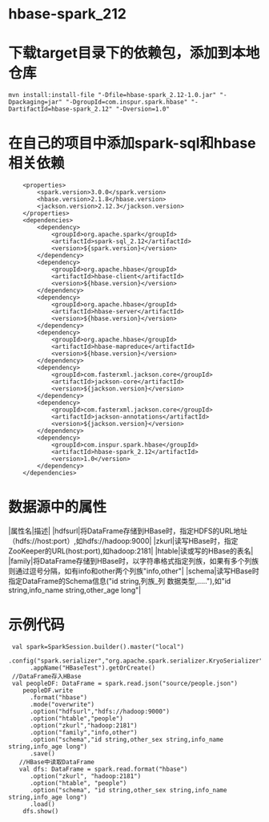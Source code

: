 # hbase-spark_212
# 下载target目录下的依赖包，添加到本地仓库
```
mvn install:install-file "-Dfile=hbase-spark_2.12-1.0.jar" "-Dpackaging=jar" "-DgroupId=com.inspur.spark.hbase" "-DartifactId=hbase-spark_2.12" "-Dversion=1.0"
```
# 在自己的项目中添加spark-sql和hbase相关依赖
```
    <properties>
        <spark.version>3.0.0</spark.version>
        <hbase.version>2.1.8</hbase.version>
        <jackson.version>2.12.3</jackson.version>
    </properties>
    <dependencies>
        <dependency>
            <groupId>org.apache.spark</groupId>
            <artifactId>spark-sql_2.12</artifactId>
            <version>${spark.version}</version>
        </dependency>
        <dependency>
            <groupId>org.apache.hbase</groupId>
            <artifactId>hbase-client</artifactId>
            <version>${hbase.version}</version>
        </dependency>
        <dependency>
            <groupId>org.apache.hbase</groupId>
            <artifactId>hbase-server</artifactId>
            <version>${hbase.version}</version>
        </dependency>
        <dependency>
            <groupId>org.apache.hbase</groupId>
            <artifactId>hbase-mapreduce</artifactId>
            <version>${hbase.version}</version>
        </dependency>
        <dependency>
            <groupId>com.fasterxml.jackson.core</groupId>
            <artifactId>jackson-core</artifactId>
            <version>${jackson.version}</version>
        </dependency>
        <dependency>
            <groupId>com.fasterxml.jackson.core</groupId>
            <artifactId>jackson-annotations</artifactId>
            <version>${jackson.version}</version>
        </dependency>
        <dependency>
            <groupId>com.inspur.spark.hbase</groupId>
            <artifactId>hbase-spark_2.12</artifactId>
            <version>1.0</version>
        </dependency>
    </dependencies>
```
# 数据源中的属性
|属性名|描述|
|hdfsurl|将DataFrame存储到HBase时，指定HDFS的URL地址（hdfs://host:port）,如hdfs://hadoop:9000|
|zkurl|读写HBase时，指定ZooKeeper的URL(host:port),如hadoop:2181|
|htable|读或写的HBase的表名|
|family|将DataFrame存储到HBase时，以字符串格式指定列族，如果有多个列族则通过逗号分隔，如有info和other两个列族"info,other"|
|schema|读写HBase时指定DataFrame的Schema信息("id string,列族_列 数据类型,....."),如"id string,info_name string,other_age long"|
# 示例代码
```
 val spark=SparkSession.builder().master("local")
      .config("spark.serializer","org.apache.spark.serializer.KryoSerializer")
      .appName("HBaseTest").getOrCreate()
 //DataFrame存入HBase
 val peopleDF: DataFrame = spark.read.json("source/people.json")
    peopleDF.write
      .format("hbase")
      .mode("overwrite")
      .option("hdfsurl","hdfs://hadoop:9000")
      .option("htable","people")  
      .option("zkurl","hadoop:2181") 
      .option("family","info,other") 
      .option("schema","id string,other_sex string,info_name string,info_age long")  
      .save()
   //HBase中读取DataFrame   
   val dfs: DataFrame = spark.read.format("hbase")
      .option("zkurl", "hadoop:2181")
      .option("htable", "people")
      .option("schema", "id string,other_sex string,info_name string,info_age long")
      .load()
    dfs.show()
```
